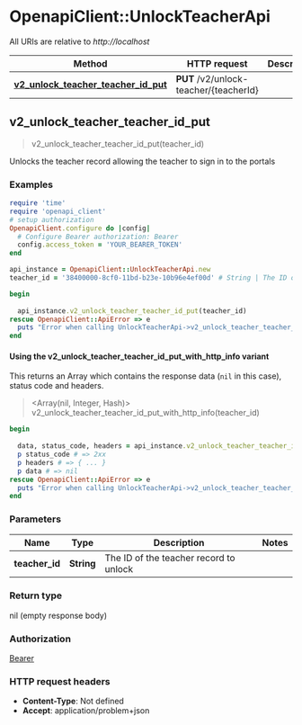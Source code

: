 # OpenapiClient::UnlockTeacherApi

All URIs are relative to *http://localhost*

| Method | HTTP request | Description |
| ------ | ------------ | ----------- |
| [**v2_unlock_teacher_teacher_id_put**](UnlockTeacherApi.md#v2_unlock_teacher_teacher_id_put) | **PUT** /v2/unlock-teacher/{teacherId} |  |


## v2_unlock_teacher_teacher_id_put

> v2_unlock_teacher_teacher_id_put(teacher_id)



Unlocks the teacher record allowing the teacher to sign in to the portals

### Examples

```ruby
require 'time'
require 'openapi_client'
# setup authorization
OpenapiClient.configure do |config|
  # Configure Bearer authorization: Bearer
  config.access_token = 'YOUR_BEARER_TOKEN'
end

api_instance = OpenapiClient::UnlockTeacherApi.new
teacher_id = '38400000-8cf0-11bd-b23e-10b96e4ef00d' # String | The ID of the teacher record to unlock

begin
  
  api_instance.v2_unlock_teacher_teacher_id_put(teacher_id)
rescue OpenapiClient::ApiError => e
  puts "Error when calling UnlockTeacherApi->v2_unlock_teacher_teacher_id_put: #{e}"
end
```

#### Using the v2_unlock_teacher_teacher_id_put_with_http_info variant

This returns an Array which contains the response data (`nil` in this case), status code and headers.

> <Array(nil, Integer, Hash)> v2_unlock_teacher_teacher_id_put_with_http_info(teacher_id)

```ruby
begin
  
  data, status_code, headers = api_instance.v2_unlock_teacher_teacher_id_put_with_http_info(teacher_id)
  p status_code # => 2xx
  p headers # => { ... }
  p data # => nil
rescue OpenapiClient::ApiError => e
  puts "Error when calling UnlockTeacherApi->v2_unlock_teacher_teacher_id_put_with_http_info: #{e}"
end
```

### Parameters

| Name | Type | Description | Notes |
| ---- | ---- | ----------- | ----- |
| **teacher_id** | **String** | The ID of the teacher record to unlock |  |

### Return type

nil (empty response body)

### Authorization

[Bearer](../README.md#Bearer)

### HTTP request headers

- **Content-Type**: Not defined
- **Accept**: application/problem+json

